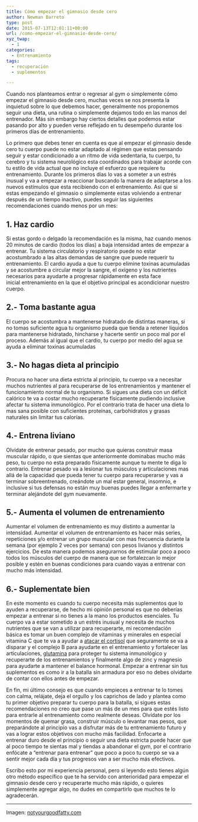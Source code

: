 ```yaml
---
title: Cómo empezar el gimnasio desde cero
author: Newman Barreto
type: post
date: 2015-07-13T12:01:11+00:00
url: /como-empezar-el-gimnasio-desde-cero/
xyz_twap:
  - 1
categories:
  - Entrenamiento
tags:
  - recuperación
  - suplementos

---
```

<span class="main-paragraph">Cuando nos planteamos entrar o regresar al gym o simplemente cómo empezar el gimnasio desde cero, muchas veces se nos presenta la inquietud sobre lo que debemos hacer, generalmente nos proponemos seguir una dieta, una rutina o simplemente dejamos todo en las manos del entrenador. Más sin embargo hay ciertos detalles que podemos estar pasando por alto y pueden verse reflejado en tu desempeño durante los primeros días de entrenamiento.</span>

Lo primero que debes tener en cuenta es que al empezar el gimnasio desde cero tu cuerpo puede no estar adaptado al régimen que estas pensando seguir y estar condicionado a un ritmo de vida sedentaria, tu cuerpo, tu cerebro y tu sistema neurológico esta coordinados para trabajar acorde con tu estilo de vida actual que no incluye el esfuerzo que requiere tu entrenamiento. Durante los primeros días lo vas a someter a un estrés inusual y va a empezar a reaccionar buscando la manera de adaptarse a los nuevos estímulos que esta recibiendo con el entrenamiento. Así que si estas empezando el gimnasio o simplemente estas volviendo a entrenar después de un tiempo inactivo, puedes seguir las siguientes recomendaciones cuando menos por un mes:

## 1. Haz cardio

Si estas gordo o delgado la recomendación es la misma, haz cuando menos 20 minutos de cardio (todos los días) a baja intensidad antes de empezar a entrenar. Tu sistema circulatorio y respiratorio puede no estar acostumbrado a las altas demandas de sangre que puede requerir tu entrenamiento. El cardio ayuda a que tu cuerpo elimine toxinas acumuladas y se acostumbre a circular mejor la sangre, el oxígeno y los nutrientes necesarios para ayudarte a progresar rápidamente en esta face inicial entrenamiento en la que el objetivo principal es acondicionar nuestro cuerpo.

## 2.- Toma bastante agua

El cuerpo se acostumbra a mantenerse hidratado de distintas maneras, si no tomas suficiente agua tu organismo pueda que tienda a retener líquidos para mantenerse hidratado, hincharse y hacerte sentir un poco mal por el proceso. Además al igual que el cardio, tu cuerpo por medio del agua se ayuda a eliminar toxinas acumuladas

## 3.- No hagas dieta al principio

Procura no hacer una dieta estricta al principio, tu cuerpo va a necesitar muchos nutrientes al para recuperarse de los entrenamientos y mantener el funcionamiento normal de tu organismo. Si sigues una dieta con un déficit calórico te va a costar mucho recuperarte físicamente pudiendo inclusive afectar tu sistema inmunológico. Por el contrario trata de hacer una dieta lo mas sana posible con suficientes proteínas, carbohidratos y grasas naturales sin limitar tus calorías.

## 4.- Entrena liviano

Olvídate de entrenar pesado, por mucho que quieras construir masa muscular rápido, o que sientas que anteriormente dominabas mucho más peso, tu cuerpo no esta preparado físicamente aunque tu mente te diga lo contrario. Entrenar pesado va a lesionar tus músculos y articulaciones mas allá de la capacidad que pueda tener tu cuerpo para recuperarse y vas a terminar sobreentrenado, creándote un mal estar general, insomnio, e inclusive si tus defensas no están muy buenas puedes llegar a enfermarte y terminar alejándote del gym nuevamente.

## 5.- Aumenta el volumen de entrenamiento

Aumentar el volumen de entrenamiento es muy distinto a aumentar la intensidad. Aumentar el volumen de entrenamiento es hacer más series, repeticiones y/o entrenar un grupo muscular con mas frecuencia durante la semana (por ejemplo 2 veces por semana) con pesos livianos y distintos ejercicios. De esta manera podemos asegurarnos de estimular poco a poco todos los músculos del cuerpo de manera que se fortalezcan lo mejor posible y estén en buenas condiciones para cuando vayas a entrenar con mucho más intensidad.

## 6.- Suplementate bien

En este momento es cuando tu cuerpo necesita más suplementos que lo ayuden a recuperarse, de hecho mi opinión personal es que no deberías empezar a entrenar si no tienes a la mano los productos esenciales. Tu cuerpo va a estar sometido a un estrés inusual y necesita de muchos nutrientes que se van a utilizar para recuperarte, mi recomendación básica es tomar un buen complejo de vitaminas y minerales en especial vitamina C que te va a ayudar a [atacar el cortisol][1] que seguramente se va a disparar y el complejo B para ayudarte en el entrenamiento y fortalecer las articulaciones, [glutamina][2] para proteger tu sistema inmunológico y recuperarte de los entrenamientos y finalmente algo de zinc y magnesio para ayudarte a mantener el balance hormonal. Empezar a entrenar sin tus suplementos es como ir a la batalla sin armadura por eso no debes olvidarte de contar con ellos antes de empezar.

En fin, mi último consejo es que cuando empieces a entrenar te lo tomes con calma, relájate, deja el orgullo y los caprichos de lado y plantea como tu primer objetivo preparar tu cuerpo para la batalla, si sigues estas recomendaciones no creo que pase un más de un mes para que estés listo para entrarle al entrenamiento como realmente deseas. Olvídate por los momentos de quemar grasa, construir músculo o levantar mas pesos, que preparándote al principio vas a disfrutar más de tu entrenamiento futuro y vas a lograr estos objetivos con mucho más facilidad. Enfocarte a entrenar duro desde el principio o seguir una dieta estricta puede hacer que al poco tiempo te sientas mal y tiendas a abandonar el gym, por el contrario enfócate a &#8220;entrenar para entrenar&#8221; que poco a poco tu cuerpo se va a sentir mejor cada día y tus progresos van a ser mucho más efectivos.

Escribo esto por mi experiencia personal, pero si leyendo esto tienes algún otro método específico que te ha servido con anterioridad para empezar el gimnasio desde cero y recuperarte mucho más rápido, o quieres simplemente agregar algo, no dudes en compartirlo que muchos te lo agradecerán.

* * *

Imagen: <a href="http://notyourgoodfatty.com/wp-content/uploads/2014/12/wpid-timi_gustafson_empty_gym.jpg" target="_blank">notyourgoodfatty.com</a>

 [1]: http://fisicones.com/nuestro-enemigo-el-cortisol/
 [2]: http://fisicones.com/la-l-glutamina/